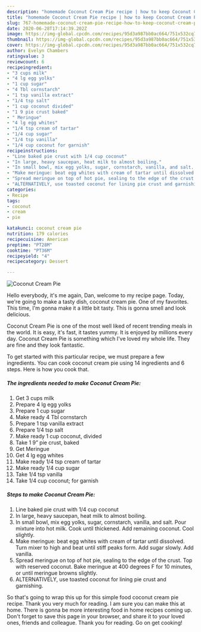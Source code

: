 ```yaml
---
description: "homemade Coconut Cream Pie recipe | how to keep Coconut Cream Pie"
title: "homemade Coconut Cream Pie recipe | how to keep Coconut Cream Pie"
slug: 767-homemade-coconut-cream-pie-recipe-how-to-keep-coconut-cream-pie
date: 2020-06-28T17:14:39.202Z
image: https://img-global.cpcdn.com/recipes/95d3a987bb0ac664/751x532cq70/coconut-cream-pie-recipe-main-photo.jpg
thumbnail: https://img-global.cpcdn.com/recipes/95d3a987bb0ac664/751x532cq70/coconut-cream-pie-recipe-main-photo.jpg
cover: https://img-global.cpcdn.com/recipes/95d3a987bb0ac664/751x532cq70/coconut-cream-pie-recipe-main-photo.jpg
author: Evelyn Chambers
ratingvalue: 3
reviewcount: 6
recipeingredient:
- "3 cups milk"
- "4 lg egg yolks"
- "1 cup sugar"
- "4 Tbl cornstarch"
- "1 tsp vanilla extract"
- "1/4 tsp salt"
- "1 cup coconut divided"
- "1 9 pie crust baked"
- " Meringue"
- "4 lg egg whites"
- "1/4 tsp cream of tartar"
- "1/4 cup sugar"
- "1/4 tsp vanilla"
- "1/4 cup coconut for garnish"
recipeinstructions:
- "Line baked pie crust with 1/4 cup coconut"
- "In large, heavy saucepan, heat milk to almost boiling."
- "In small bowl, mix egg yolks, sugar, cornstarch, vanilla, and salt. Pour mixture into hot milk. Cook until thickened. Add remaining coconut. Cool slightly."
- "Make meringue: beat egg whites with cream of tartar until dissolved. Turn mixer to high and beat until stiff peaks form. Add sugar slowly. Add vanilla."
- "Spread meringue on top of hot pie, sealing to the edge of the crust. Top with reserved coconut. Bake meringue at 400 degrees F for 10 minutes, or until meringue browns slightly."
- "ALTERNATIVELY, use toasted coconut for lining pie crust and garnishing."
categories:
- Recipe
tags:
- coconut
- cream
- pie

katakunci: coconut cream pie 
nutrition: 179 calories
recipecuisine: American
preptime: "PT28M"
cooktime: "PT36M"
recipeyield: "4"
recipecategory: Dessert

---
```



![Coconut Cream Pie](https://img-global.cpcdn.com/recipes/95d3a987bb0ac664/751x532cq70/coconut-cream-pie-recipe-main-photo.jpg)

Hello everybody, it's me again, Dan, welcome to my recipe page. Today, we're going to make a tasty dish, coconut cream pie. One of my favorites. This time, I'm gonna make it a little bit tasty. This is gonna smell and look delicious.



Coconut Cream Pie is one of the most well liked of recent trending meals in the world. It is easy, it's fast, it tastes yummy. It is enjoyed by millions every day. Coconut Cream Pie is something which I've loved my whole life. They are fine and they look fantastic.


To get started with this particular recipe, we must prepare a few ingredients. You can cook coconut cream pie using 14 ingredients and 6 steps. Here is how you cook that.

<!--inarticleads1-->

##### The ingredients needed to make Coconut Cream Pie:

1. Get 3 cups milk
1. Prepare 4 lg egg yolks
1. Prepare 1 cup sugar
1. Make ready 4 Tbl cornstarch
1. Prepare 1 tsp vanilla extract
1. Prepare 1/4 tsp salt
1. Make ready 1 cup coconut, divided
1. Take 1 9” pie crust, baked
1. Get  Meringue
1. Get 4 lg egg whites
1. Make ready 1/4 tsp cream of tartar
1. Make ready 1/4 cup sugar
1. Take 1/4 tsp vanilla
1. Take 1/4 cup coconut; for garnish




<!--inarticleads2-->

##### Steps to make Coconut Cream Pie:

1. Line baked pie crust with 1/4 cup coconut
1. In large, heavy saucepan, heat milk to almost boiling.
1. In small bowl, mix egg yolks, sugar, cornstarch, vanilla, and salt. Pour mixture into hot milk. Cook until thickened. Add remaining coconut. Cool slightly.
1. Make meringue: beat egg whites with cream of tartar until dissolved. Turn mixer to high and beat until stiff peaks form. Add sugar slowly. Add vanilla.
1. Spread meringue on top of hot pie, sealing to the edge of the crust. Top with reserved coconut. Bake meringue at 400 degrees F for 10 minutes, or until meringue browns slightly.
1. ALTERNATIVELY, use toasted coconut for lining pie crust and garnishing.




So that's going to wrap this up for this simple food coconut cream pie recipe. Thank you very much for reading. I am sure you can make this at home. There is gonna be more interesting food in home recipes coming up. Don't forget to save this page in your browser, and share it to your loved ones, friends and colleague. Thank you for reading. Go on get cooking!
